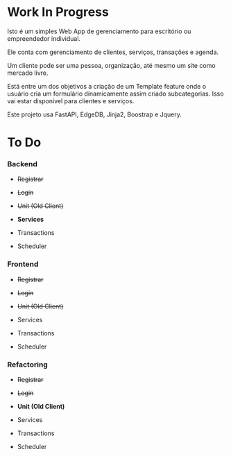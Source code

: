 # Work In Progress

Isto é um simples Web App de gerenciamento para escritório ou empreendedor individual.

Ele conta com gerenciamento de clientes, serviços, transações e agenda.

Um cliente pode ser uma pessoa, organização, até mesmo um site como mercado livre.

Está entre um dos objetivos a criação de um Template feature onde o usuário cria um formulário dinamicamente assim criado subcategorias. Isso vai estar disponível para clientes e serviços.

Este projeto usa FastAPI, EdgeDB, Jinja2, Boostrap e Jquery.

# To Do

### Backend

- ~~Registrar~~

- ~~Login~~

- ~~Unit (Old Client)~~

- **Services**

- Transactions

- Scheduler
  
  

### Frontend

- ~~Registrar~~

- ~~Login~~

- ~~Unit (Old Client)~~

- Services

- Transactions

- Scheduler



### Refactoring

- ~~Registrar~~

- ~~Login~~

- **Unit (Old Client)**

- Services

- Transactions

- Scheduler
